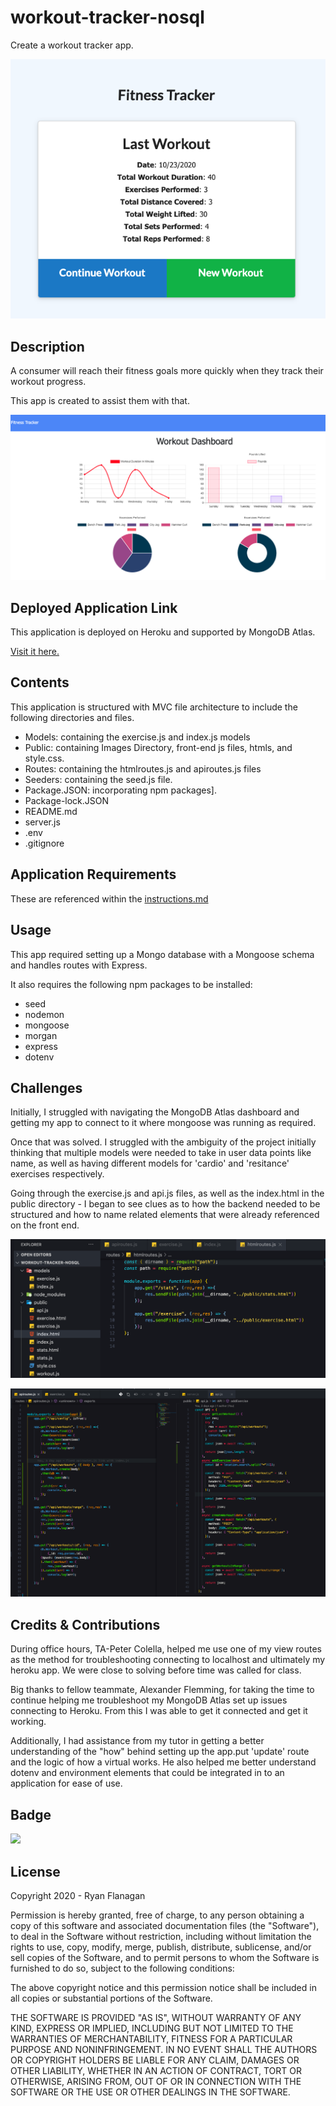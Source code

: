 # workout-tracker-nosql
Create a workout tracker app.

![](./public/images/get_last_workout.png)

## Description
A consumer will reach their fitness goals more quickly when they track their workout progress.

This app is created to assist them with that.

![](./public/images/range_of_workouts.png)

## Deployed Application Link
This application is deployed on Heroku and supported by MongoDB Atlas.

[Visit it here.](https://workout-tracker-nosql-app.herokuapp.com/)

## Contents
This application is structured with MVC file architecture to include the following directories and files.

* Models: containing the exercise.js and index.js models
* Public: containing Images Directory, front-end js files, htmls, and style.css.
* Routes: containing the htmlroutes.js and apiroutes.js files
* Seeders: containing the seed.js file.
* Package.JSON: incorporating npm packages].
* Package-lock.JSON
* README.md
* server.js
* .env
* .gitignore

## Application Requirements
These are referenced within the [instructions.md](./public/instructions.md)

## Usage
This app required setting up a Mongo database with a Mongoose schema and handles routes with Express.

It also requires the following npm packages to be installed:
* seed
* nodemon
* mongoose
* morgan
* express
* dotenv

## Challenges 

Initially, I struggled with navigating the MongoDB Atlas dashboard and getting my app to connect to it where mongoose was running as required.

Once that was solved. I struggled with the ambiguity of the project initially thinking that multiple models were needed to take in user data points like name, as well as having different models for 'cardio' and 'resitance' exercises respectively. 

Going through the exercise.js and api.js files, as well as the index.html in the public directory - I began to see clues as to how the backend needed to be structured and how to name related elements that were already referenced on the front end.

![](./public/images/setup_of_html_routes_per_html_files_in_app.png)

![](./public/images/matchup_backend_api_routes_with_front_end_js.png)


## Credits & Contributions

During office hours, TA-Peter Colella, helped me use one of my view routes as the method for troubleshooting connecting to localhost and ultimately my heroku app. We were close to solving before time was called for class.

Big thanks to fellow teammate, Alexander Flemming, for taking the time to continue helping me troubleshoot my MongoDB Atlas set up issues connecting to Heroku. From this I was able to get it connected and get it working.

Additionally, I had assistance from my tutor in getting a better understanding of the "how" behind setting up the app.put 'update' route and the logic of how a virtual works. He also helped me better understand dotenv and environment elements that could be integrated in to an application for ease of use.


## Badge
![](https://img.shields.io/badge/RFlanagan82-Do%20it%20for%20the%20users-green)


## License
Copyright 2020 - Ryan Flanagan

Permission is hereby granted, free of charge, to any person obtaining a copy of this software and associated documentation files (the "Software"), to deal in the Software without restriction, including without limitation the rights to use, copy, modify, merge, publish, distribute, sublicense, and/or sell copies of the Software, and to permit persons to whom the Software is furnished to do so, subject to the following conditions:

The above copyright notice and this permission notice shall be included in all copies or substantial portions of the Software.

THE SOFTWARE IS PROVIDED "AS IS", WITHOUT WARRANTY OF ANY KIND, EXPRESS OR IMPLIED, INCLUDING BUT NOT LIMITED TO THE WARRANTIES OF MERCHANTABILITY, FITNESS FOR A PARTICULAR PURPOSE AND NONINFRINGEMENT. IN NO EVENT SHALL THE AUTHORS OR COPYRIGHT HOLDERS BE LIABLE FOR ANY CLAIM, DAMAGES OR OTHER LIABILITY, WHETHER IN AN ACTION OF CONTRACT, TORT OR OTHERWISE, ARISING FROM, OUT OF OR IN CONNECTION WITH THE SOFTWARE OR THE USE OR OTHER DEALINGS IN THE SOFTWARE.
